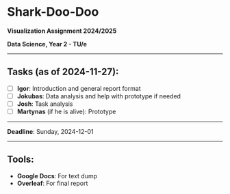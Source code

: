 # Shark-Doo-Doo

**Visualization Assignment 2024/2025**

**Data Science, Year 2 - TU/e**

---

## Tasks (as of 2024-11-27):
- [ ] **Igor**: Introduction and general report format  
- [ ] **Jokubas**: Data analysis and help with prototype if needed  
- [ ] **Josh**: Task analysis  
- [ ] **Martynas** (if he is alive): Prototype  

---

**Deadline**: Sunday, 2024-12-01

---

## Tools:
- **Google Docs**: For text dump
- **Overleaf**: For final report
